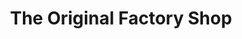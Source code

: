 ---
title: "The Original Factory Shop"
url: /bristol/the-original-factory-shop/
shop: variety store
---